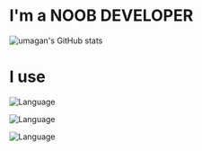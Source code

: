 # I'm a NOOB DEVELOPER
![umagan's GitHub stats](https://github-readme-stats.vercel.app/api?username=ganwooma&show_icons=true&theme=radical)

# I use
![Language](https://img.shields.io/badge/Language-CSharp-purple)

![Language](https://img.shields.io/badge/Language-JAVA-orange)

![Language](https://img.shields.io/badge/Language-Python-blue)
